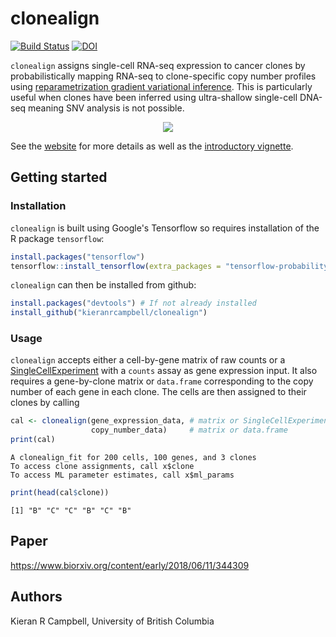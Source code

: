 # clonealign

[![Build Status](https://travis-ci.org/kieranrcampbell/clonealign.svg?branch=master)](https://travis-ci.org/kieranrcampbell/clonealign) [![DOI](https://zenodo.org/badge/111455172.svg)](https://zenodo.org/badge/latestdoi/111455172)

`clonealign` assigns single-cell RNA-seq expression to cancer clones by probabilistically mapping RNA-seq to clone-specific copy number profiles using [reparametrization gradient variational inference](https://arxiv.org/abs/1312.6114). This is particularly useful when clones have been inferred using ultra-shallow single-cell DNA-seq meaning SNV analysis is not possible.

<div style="text-align:center">
  <img src="https://raw.githubusercontent.com/kieranrcampbell/clonealign/master/inst/clonealign_figure.png"  align="middle"/>
</div>

See the [website](https://kieranrcampbell.github.io/clonealign) for more details as well as the [introductory vignette](https://kieranrcampbell.github.io/clonealign/articles/introduction_to_clonealign.html).

## Getting started

### Installation

`clonealign` is built using Google's Tensorflow so requires installation of the R package `tensorflow`:

```r
install.packages("tensorflow")
tensorflow::install_tensorflow(extra_packages = "tensorflow-probability")
```

`clonealign` can then be installed from github:

```r
install.packages("devtools") # If not already installed
install_github("kieranrcampbell/clonealign")
```

### Usage

`clonealign` accepts either a cell-by-gene matrix of raw counts or a [SingleCellExperiment](https://bioconductor.org/packages/3.7/bioc/html/SingleCellExperiment.html) with a `counts` assay as gene expression input. It also requires a gene-by-clone matrix or `data.frame` corresponding to the copy number of each gene in each clone. The cells are then assigned to their clones by calling

```r
cal <- clonealign(gene_expression_data, # matrix or SingleCellExperiment
                  copy_number_data)     # matrix or data.frame
print(cal)
```
```
A clonealign_fit for 200 cells, 100 genes, and 3 clones
To access clone assignments, call x$clone
To access ML parameter estimates, call x$ml_params
```

```r
print(head(cal$clone))
```
```
[1] "B" "C" "C" "B" "C" "B"
```


## Paper

https://www.biorxiv.org/content/early/2018/06/11/344309

## Authors

Kieran R Campbell, University of British Columbia


